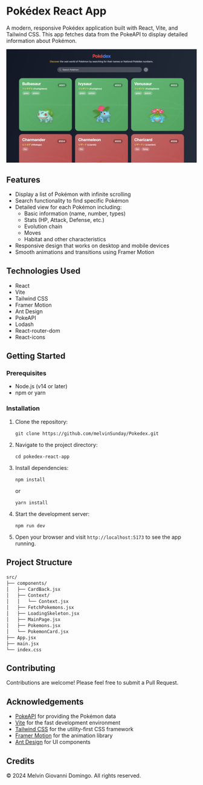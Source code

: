 # Pokédex React App

A modern, responsive Pokédex application built with React, Vite, and Tailwind CSS. This app fetches data from the PokeAPI to display detailed information about Pokémon.

<p align="center">
  <img src="./src/assets/pokedex-preview.png" alt="Pokédex App Preview">
</p>

## Features

- Display a list of Pokémon with infinite scrolling
- Search functionality to find specific Pokémon
- Detailed view for each Pokémon including:
  - Basic information (name, number, types)
  - Stats (HP, Attack, Defense, etc.)
  - Evolution chain
  - Moves
  - Habitat and other characteristics
- Responsive design that works on desktop and mobile devices
- Smooth animations and transitions using Framer Motion

## Technologies Used

- React
- Vite
- Tailwind CSS
- Framer Motion
- Ant Design
- PokeAPI
- Lodash
- React-router-dom
- React-icons

## Getting Started

### Prerequisites

- Node.js (v14 or later)
- npm or yarn

### Installation

1. Clone the repository:
   ```
   git clone https://github.com/melvinSunday/Pokedex.git
   ```

2. Navigate to the project directory:
   ```
   cd pokedex-react-app
   ```

3. Install dependencies:
   ```
   npm install
   ```
   or
   ```
   yarn install
   ```

4. Start the development server:
   ```
   npm run dev
   ```

5. Open your browser and visit `http://localhost:5173` to see the app running.

## Project Structure

```
src/
├── components/
│   ├── CardBack.jsx
│   ├── Context/
│   │   └── Context.jsx
│   ├── FetchPokemons.jsx
│   ├── LoadingSkeleton.jsx
│   ├── MainPage.jsx
│   ├── Pokemons.jsx
│   └── PokemonCard.jsx
├── App.jsx
├── main.jsx
└── index.css
```

## Contributing

Contributions are welcome! Please feel free to submit a Pull Request.

## Acknowledgements

- [PokeAPI](https://pokeapi.co/) for providing the Pokémon data
- [Vite](https://vitejs.dev/) for the fast development environment
- [Tailwind CSS](https://tailwindcss.com/) for the utility-first CSS framework
- [Framer Motion](https://www.framer.com/motion/) for the animation library
- [Ant Design](https://ant.design/) for UI components


## Credits

© 2024 Melvin Giovanni Domingo. All rights reserved.



